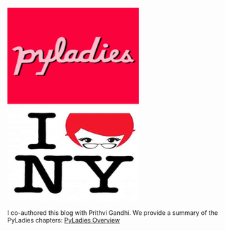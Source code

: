 


<p float="left">
  <img src="../assets/images/pyladies1.png" width="300" height="220"/>
  <img src="../assets/images/pyladies2.jpeg"  width="300" height="220"/> 
</p>
<p>
</p>

I co-authored this blog with Prithvi Gandhi.  We provide a summary of the PyLadies chapters:  [PyLadies Overview](https://prith13.github.io/posts/2018/11/pyladies-overview/)

